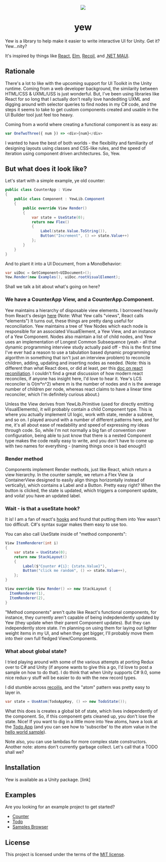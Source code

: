 <p align="center">
  <img src="https://user-images.githubusercontent.com/309808/109713137-af64fd80-7b55-11eb-9844-38d8d51fe9b0.png" />
</p>

<h1 align="center">yew</h1>

Yew is a library to help make it easier to write interactive UI for Unity. Get it? Yew...nity?

It's inspired by things like [React](https://reactjs.org/), [Elm](https://guide.elm-lang.org/architecture/), [Recoil](https://recoiljs.org/), and [.NET MAUI](https://devblogs.microsoft.com/dotnet/introducing-net-multi-platform-app-ui/#mvu).

## Rationale
There's a lot to like with the upcoming support for UI Toolkit in the Unity runtime. Coming from a web developer background, the similarity between HTML/CSS & UXML/USS is just wonderful. But, I've been using libraries like React for so long that I actually don't really love handediting UXML and digging around with selector queries to find nodes in my C# code, and the steps it seems to take to get custom components created and usable in the UI Builder tool just feel too heavy. 

Coming from a world where creating a functional component is as easy as:

```javascript
var OneTwoThree({ num }) => <div>{num}</div>
```

I wanted to have the best of both worlds - the flexibility and familiarity of designing layouts using classes and CSS-like rules, and the speed of iteration using component driven architectures. So, Yew.

## But what does it look like?

Let's start with a simple example, ye old counter:

```csharp
public class CounterApp : View
{
    public class Component : YewLib.Component
    {
        public override View Render()
        {
            var state = UseState(0);
            return new Flex()
            {
                Label(state.Value.ToString()),
                Button("Increment", () => state.Value++)
            };
        }
    }
}
```

And to plant it into a UI Document, from a MonoBehavior:

```csharp
var uiDoc = GetComponent<UIDocument>();
Yew.Render(new Examples(), uiDoc.rootVisualElement);
```

Shall we talk a bit about what's going on here?

### We have a CounterApp View, and a CounterApp.Component.

Yew maintains a hierarchy of disposable view elements. I borrowed heavily from React's design [here](https://reactjs.org/blog/2015/12/18/react-components-elements-and-instances.html) (Note: What Yew calls "views", React calls "elements") It turns out, these things are pretty dang useful for reconciliation. Yew maintains a tree of Yew Nodes which each node is responsible for an associated VisualElement, a Yew View, and an instance of a Yew Component. Nodes also maintain a list of child nodes, and Yew uses an implementation of Longest Common Subsequence (yeah - all that dynamic programming interview study actually paid off - this is the first time I've ever had a reason to use a tabulation based dynamic programming algorithm in something that isn't just an interview problem) to reconcile children, adding, updating and inserting nodes as needed. (Note: this is different than what React does, or did at least, per this [doc on react reconiliation](https://reactjs.org/docs/reconciliation.html). I couldn't find a great discussion of how modern react reconciles, if anyone has insight here, I'd love to hear it. Yew's LCS reconciler is O(m*n^2) where m is the number of nodes and n is the average number of children per node, whereas react claims to have a linear time reconciler, which I'm definitely curious about.)

Unless the View derives from YewLib.Primitive (used for directly emitting VisualElements), it will probably contain a child Component type. This is where you actually implement UI logic, work with state, render a subtree, and so on. I played around with a number of different patterns here, and for me, it's all about ease of readability and speed of expressing my ideas through code. So, while I'm not normally a big fan of convention over configuration, being able to just know that there is a nested Component type makes the code really easy to write, and you don't have to come up with two names for everything - (naming things once is bad enough!)

### Render method

Components implement Render methods, just like React, which return a view hierarchy. In the counter sample, we return a Flex View (a ContainerView designed to easily align things horizontally instead of vertically), which contains a Label and a Button. Pretty easy right? When the button is clicked, the state is updated, which triggers a component update, and voila! you have an updated label.

### Wait - is that a useState hook?

It is! I am a fan of react's [hooks](https://reactjs.org/docs/hooks-intro.html) and found that putting them into Yew wasn't too difficult. C#'s syntax sugar makes them easy to use too.

You can also call UseState inside of "method components":

```csharp
View ItemRenderer(int i)
{
    var state = UseState(0);
    return new StackLayout()
    {
        Label($"Counter #{i}: {state.Value}"),
        Button("click me random", () => state.Value++),
    };
}

View override View Render() => new StackLayout {
  ItemRenderer(1),
  ItemRenderer(2),
}
```

"Method components" aren't quite like React's functional components, for instance, they currently aren't capable of being indepdendently updated by Yew (they update when their parent Component updates). But they can independently store state. I'm planning on using them for laying out lighter weight items in my UI, and when they get bigger, I'll probably move them into their own full fledged View/Components.

### What about global state?

I tried playing around with some of the various attempts at porting Redux over to C# and Unity (if anyone wants to give this a go, I'd love to post a sample on how to do that). I do think that when Unity supports C# 9.0, some nice redux-y stuff will be easier to do with the new record types.

I did stumble across [recoiljs](https://recoiljs.org), and the "atom" pattern was pretty easy to layer in.

```csharp
var state = UseAtom(TodoAppKey, () => new TodoState());
```

What this does is creates a global bit of state, which lives independently of the component. So, if this component gets cleaned up, you don't lose the state. Nice! If you want to dig in a little more into Yew atoms, have a look at the [Todo App](https://github.com/Grumpy-Raven/yew/blob/main/samples/TodoApp.cs#L40) (and you can see how to 'subscribe' to the atom value in the [hello world sample](https://github.com/Grumpy-Raven/yew/blob/main/samples/HelloWorld.cs#L28)). 

Note also, you can use lambdas for more complex state constructors.
Another note: atoms don't currently garbage collect. Let's call that a TODO shall we?

## Installation

Yew is available as a Unity package. [link]

## Examples

Are you looking for an example project to get started?
 * [Counter](https://github.com/Grumpy-Raven/yew/blob/main/samples/CounterApp.cs)
 * [Todo](https://github.com/Grumpy-Raven/yew/blob/main/samples/TodoApp.cs)
 * [Samples Browser](https://github.com/Grumpy-Raven/yew/blob/main/samples/Examples.cs)

## License

This project is licensed under the terms of the
[MIT license](/LICENSE).
